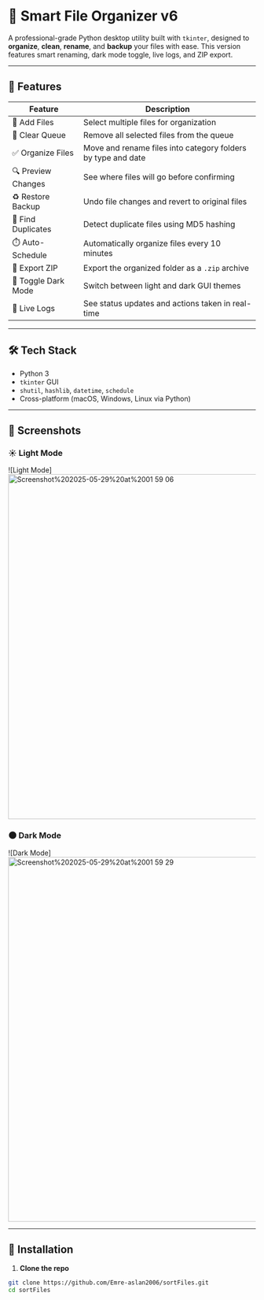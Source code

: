 # 🧠 Smart File Organizer v6

A professional-grade Python desktop utility built with `tkinter`, designed to **organize**, **clean**, **rename**, and **backup** your files with ease. This version features smart renaming, dark mode toggle, live logs, and ZIP export.

---

## 🚀 Features

| Feature              | Description                                                                 |
|---------------------|-----------------------------------------------------------------------------|
| 📂 Add Files         | Select multiple files for organization                                      |
| 🧹 Clear Queue       | Remove all selected files from the queue                                    |
| ✅ Organize Files    | Move and rename files into category folders by type and date                |
| 🔍 Preview Changes   | See where files will go before confirming                                   |
| ♻️ Restore Backup    | Undo file changes and revert to original files                              |
| 🧬 Find Duplicates   | Detect duplicate files using MD5 hashing                                    |
| ⏱️ Auto-Schedule     | Automatically organize files every 10 minutes                               |
| 🧳 Export ZIP        | Export the organized folder as a `.zip` archive                             |
| 🌙 Toggle Dark Mode  | Switch between light and dark GUI themes                                    |
| 📜 Live Logs         | See status updates and actions taken in real-time                          |

---

## 🛠️ Tech Stack

- Python 3
- `tkinter` GUI
- `shutil`, `hashlib`, `datetime`, `schedule`
- Cross-platform (macOS, Windows, Linux via Python)

---

## 📸 Screenshots

### ☀️ Light Mode
![Light Mode]<img width="701" alt="Screenshot%202025-05-29%20at%2001 59 06" src="https://github.com/user-attachments/assets/19fbd82b-4e2d-4c8b-b7b6-3385ab9089b4" />



### 🌑 Dark Mode
![Dark Mode]<img width="741" alt="Screenshot%202025-05-29%20at%2001 59 29" src="https://github.com/user-attachments/assets/7b4bb794-4861-47e1-8d36-36e8889841ea" />


---

## 💾 Installation

1. **Clone the repo**
```bash
git clone https://github.com/Emre-aslan2006/sortFiles.git
cd sortFiles

